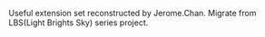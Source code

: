 Useful extension set reconstructed by Jerome.Chan. Migrate from LBS(Light Brights Sky) series project.